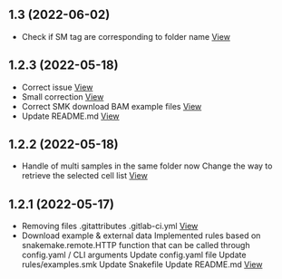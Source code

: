 ## 1.3 (2022-06-02)

*  Check if SM tag are corresponding to folder name [View](https://git.embl.de/tweber/mosaicatcher-update/-/commit/a4611b70a03675ee5db7816728b28eb9a9875e5c)



## 1.2.3 (2022-05-18)

*  Correct issue [View](https://git.embl.de/tweber/mosaicatcher-update/-/commit/932d2529815cc31a57f60ca860fadf65212738f4)
*  Small correction [View](https://git.embl.de/tweber/mosaicatcher-update/-/commit/5ed61ec9d20692d4e14394baea5636a21ae9dfc1)
*  Correct SMK download BAM example files [View](https://git.embl.de/tweber/mosaicatcher-update/-/commit/d84904a5c1ec9f4901f7dc69d7b879692c1266c6)
*  Update README.md [View](https://git.embl.de/tweber/mosaicatcher-update/-/commit/881c6612b31e74efbb854b85d4e5328e300e7c2e)


## 1.2.2 (2022-05-18)


*  Handle of multi samples in the same folder now Change the way to retrieve the selected cell list [View](https://git.embl.de/tweber/mosaicatcher-update/-/commit/3f0dc28ec22d88def269c215ef551800b8b1f7e5)


## 1.2.1 (2022-05-17)

*  Removing files .gitattributes .gitlab-ci.yml [View](https://git.embl.de/tweber/mosaicatcher-update/-/commit/b6a46ff3d7dd8978743be9c4ee801535aac03eab)
*  Download example & external data Implemented rules based on snakemake.remote.HTTP function that can be called through config.yaml / CLI arguments Update config.yaml file Update rules/examples.smk Update Snakefile Update README.md [View](https://git.embl.de/tweber/mosaicatcher-update/-/commit/a835f79928bf6ec5c5b93678bd89bc54c59e3206)


